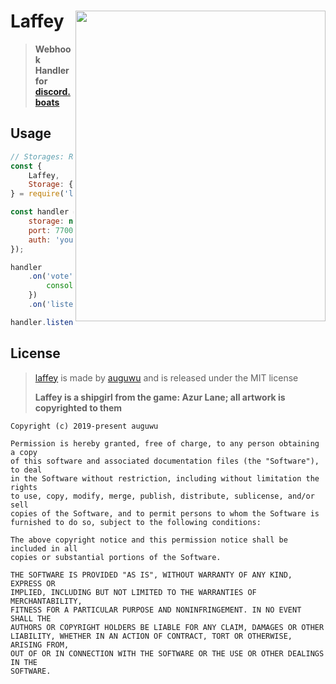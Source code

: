 # Laffey <img src="https://azurlane.koumakan.jp/w/images/2/2a/Laffey.png" align="right" width="400px" height="497px">

> **Webhook Handler for [discord.boats](https://discord.boats)**

## Usage

```js
// Storages: Redis, enmap, more soon?
const {
    Laffey,
    Storage: { Redis }
} = require('laffey');

const handler = new Laffey({
    storage: new Redis(),
    port: 7700,
    auth: 'youshallnotpass'
});

handler
    .on('vote', (voter) => {
        console.log(voter.username + ' has voted!');
    })
    .on('listen', () => console.log(`Listening on port ${handler.port}`));

handler.listen();
```

## License

> [laffey](https://github.com/auguwu/laffey) is made by [auguwu](https://augu.me) and is released under the MIT license
>
> **Laffey is a shipgirl from the game: Azur Lane; all artwork is copyrighted to them**

```
Copyright (c) 2019-present auguwu

Permission is hereby granted, free of charge, to any person obtaining a copy
of this software and associated documentation files (the "Software"), to deal
in the Software without restriction, including without limitation the rights
to use, copy, modify, merge, publish, distribute, sublicense, and/or sell
copies of the Software, and to permit persons to whom the Software is
furnished to do so, subject to the following conditions:

The above copyright notice and this permission notice shall be included in all
copies or substantial portions of the Software.

THE SOFTWARE IS PROVIDED "AS IS", WITHOUT WARRANTY OF ANY KIND, EXPRESS OR
IMPLIED, INCLUDING BUT NOT LIMITED TO THE WARRANTIES OF MERCHANTABILITY,
FITNESS FOR A PARTICULAR PURPOSE AND NONINFRINGEMENT. IN NO EVENT SHALL THE
AUTHORS OR COPYRIGHT HOLDERS BE LIABLE FOR ANY CLAIM, DAMAGES OR OTHER
LIABILITY, WHETHER IN AN ACTION OF CONTRACT, TORT OR OTHERWISE, ARISING FROM,
OUT OF OR IN CONNECTION WITH THE SOFTWARE OR THE USE OR OTHER DEALINGS IN THE
SOFTWARE.
```